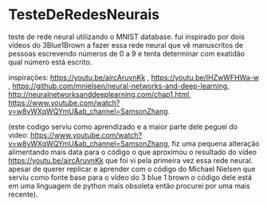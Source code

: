 # TesteDeRedesNeurais
teste de rede neural utilizando o MNIST database. fui inspirado por dois vídeos do 3Blue1Brown a fazer essa rede neural que vê manuscritos de pessoas escrevendo números de 0 a 9 e tenta determinar com exatidão qual número está escrito.

inspirações: https://youtu.be/aircAruvnKk , https://youtu.be/IHZwWFHWa-w , https://github.com/mnielsen/neural-networks-and-deep-learning, http://neuralnetworksanddeeplearning.com/chap1.html, https://www.youtube.com/watch?v=w8yWXqWQYmU&ab_channel=SamsonZhang.

(este codigo serviu como aprendizado e a maior parte dele peguei do video: https://www.youtube.com/watch?v=w8yWXqWQYmU&ab_channel=SamsonZhang, fiz uma pequena alteração alimentando mais data para o código o que aproximou o resultado do vídeo https://youtu.be/aircAruvnKk que foi vi pela primeira vez essa rede neural. apesar de querer replicar e aprender com o código do Michael Nielsen que serviu como fonte base para o vídeo do 3 blue 1 brown o código dele está em uma linguagem de python mais obsoleta então procurei por uma mais recente).
